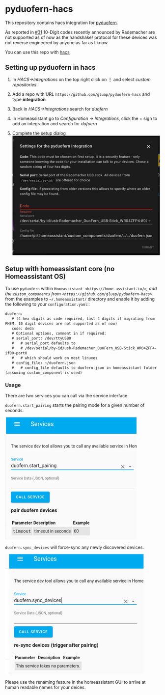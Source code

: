 pyduofern-hacs
==============

This repository contains hacs integration for [pyduofern](https://github.com/gluap/pyduofern).

As reported in [#31](https://github.com/gluap/pyduofern/issues/31) 10-Digit codes recently announced by Rademacher are not supported as of now as the handshake/
protocol for these devices was not reverse engineered by anyone as far as I know.

You can use this repo with [hacs](https://hacs.xyz)

Setting up pyduofern in hacs
----------------------------

1. In *HACS->Integrations* on the top right click on **⋮** and select *custom repositories*.

2. Add a repo with URL ``https://github.com/gluap/pyduofern-hacs`` and type **integration**

3. Back in *HACS->Integrations* search for *duofern*

4. In Homeassistant go to *Configuration -> Integrations*, click the + sign to add an integration and search for *dufoern*

5. Complete the setup dialog
![](pyduofern-configflow.png?raw=true)


Setup with homeassistant core (no Homeassistant OS)
---------------------------------------------------
To use ``pyduofern`` within `Homeassistant <https://home-assistant.io/>`_, add the ``custom_components`` from `<https://github.com/gluap/pyduofern-hacs>`_  from the examples  to
``~/.homeassistant/`` directory and enable it by adding the following to your ``configuration.yaml``::

    duofern:
       # (4 hex digits as code required, last 4 digits if migrating from FHEM, 10 digit devices are not supported as of now)
       code: deda
       # Optional options, comment in if required:
       # serial_port: /dev/ttyUSB0
       #   # serial_port defaults to
       #   # /dev/serial/by-id/usb-Rademacher_DuoFern_USB-Stick_WR04ZFP4-if00-port0
       #   # which should work on most linuxes
       # config_file: ~/duofern.json
       #   # config_file defaults to duofern.json in homeassistant folder (assuming custom_component is used)

### Usage

There are two services you can call via the service interface:

``duofern.start_pairing`` starts the pairing mode for a given number of seconds.

![Pairing](./pairing.png)

``duofern.sync_devices`` will force-sync any newly discovered devices.

![sync](./sync_devices.png)

Please use the renaming feature in the homeassistant GUI to arrive at human readable
names for your deices.

